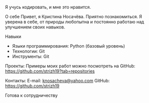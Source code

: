 Я учусь кодировать, и мне это нравится.

О себе
Привет, я Кристина Носачёва. Приятно познакомиться.
Я уверена в себе, от природы любопытна и постоянно работаю над улучшением своих навыков.

Навыки
* Языки программирования: Python (базовый уровень)
* Технологии: Git
* Инструменты: Git

Проекты:
Примеры моих работ можно посмотреть на GitHub: https://github.com/strizh19?tab=repositories

Контакты:
E-mail: knosacheva@yahoo.com
GitHub: https://github.com/strizh19

Готова к сотрудничеству
